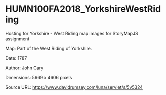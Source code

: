 # HUMN100FA2018_YorkshireWestRiding
Hosting for Yorkshire - West Riding map images for StoryMapJS assignment

Map: Part of the West Riding of Yorkshire.</p>
Date: 1787</p>
Author: John Cary</p>
Dimensions: 5669 x 4606 pixels</p>
Source URL: https://www.davidrumsey.com/luna/servlet/s/5v5324
